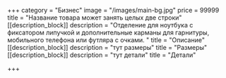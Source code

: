+++
category = "Бизнес"
image = "/images/main-bg.jpg"
price = 99999
title = "Название товара может занять целых две строки"
[[description_block]]
description = "Отделение для ноутбука с фиксатором липучкой и дополнительные карманы для гарнитуры, мобильного телефона или футляра с очками. "
title = "Описание"
[[description_block]]
description = "тут размеры"
title = "Размеры"
[[description_block]]
description = "тут детали"
title = "Детали"

+++
